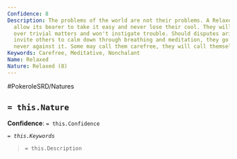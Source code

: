 ```yaml
---
Confidence: 8
Description: The problems of the world are not their problems. A Relaxed nature will
  allow its bearer to take it easy and never lose their cool. They will never stress
  over trivial matters and won't instigate trouble. Should disputes arise, they will
  invite others to calm down through breathing and meditation, they go with the flow,
  never against it. Some may call them carefree, they will call themselves enlightened.
Keywords: Carefree, Meditative, Nonchalant
Name: Relaxed
Nature: Relaxed (8)
---
```


#PokeroleSRD/Natures

## `= this.Nature`

**Confidence**: `= this.Confidence`

*`= this.Keywords`*

> `= this.Description`